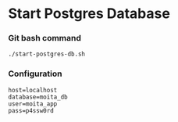 # Start Postgres Database

### Git bash command
```
./start-postgres-db.sh
```

### Configuration
```
host=localhost
database=moita_db
user=moita_app
pass=p4ssw0rd
```